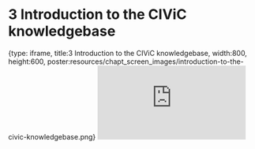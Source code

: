# 3 Introduction to the CIViC knowledgebase
 
{type: iframe, title:3 Introduction to the CIViC knowledgebase, width:800, height:600, poster:resources/chapt_screen_images/introduction-to-the-civic-knowledgebase.png}
![](https://course.civicdb.org/no_toc/introduction-to-the-civic-knowledgebase.html)
 

 
